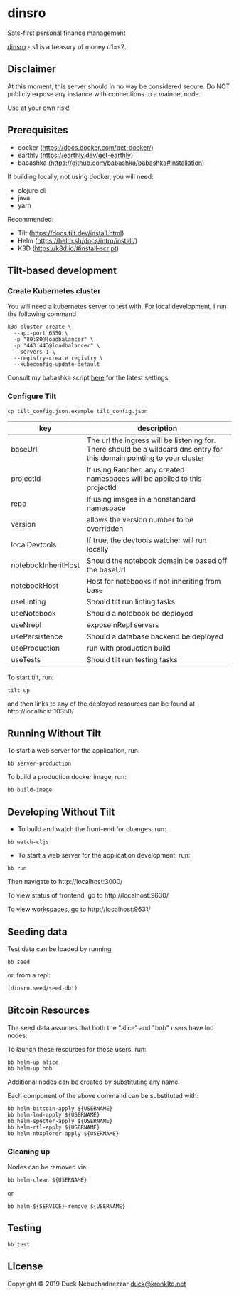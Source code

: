 # dinsro

Sats-first personal finance management

[dinsro][1] - s1 is a treasury of money d1=s2.

[1]: http://jbovlaste.lojban.org/dict/dinsro

## Disclaimer

At this moment, this server should in no way be considered secure. Do NOT publicly expose any instance
with connections to a mainnet node.

Use at your own risk!

## Prerequisites

* docker (https://docs.docker.com/get-docker/)
* earthly (https://earthly.dev/get-earthly)
* babashka (https://github.com/babashka/babashka#installation)

If building locally, not using docker, you will need:

* clojure cli
* java
* yarn

Recommended:

* Tilt (https://docs.tilt.dev/install.html)
* Helm (https://helm.sh/docs/intro/install/)
* K3D (https://k3d.io/#install-script)


## Tilt-based development

### Create Kubernetes cluster

You will need a kubernetes server to test with. For local development, I run the following command

``` shell
k3d cluster create \
  --api-port 6550 \
  -p "80:80@loadbalancer" \
  -p "443:443@loadbalancer" \
  --servers 1 \
  --registry-create registry \
  --kubeconfig-update-default
```
Consult my babashka script [here](https://github.com/duck1123/dotfiles/blob/master/bb.edn) for the latest settings.

### Configure Tilt

``` shell
cp tilt_config.json.example tilt_config.json
```

| key                 | description |
| ------------------- | ----------- |
| baseUrl             | The url the ingress will be listening for. There should be a wildcard dns entry for this domain pointing to your cluster |
| projectId           | If using Rancher, any created namespaces will be applied to this projectId |
| repo                | If using images in a nonstandard namespace |
| version             | allows the version number to be overridden |
| localDevtools       | If true, the devtools watcher will run locally |
| notebookInheritHost | Should the notebook domain be based off the baseUrl |
| notebookHost        | Host for notebooks if not inheriting from base |
| useLinting          | Should tilt run linting tasks |
| useNotebook         | Should a notebook be deployed |
| useNrepl            | expose nRepl servers |
| usePersistence      | Should a database backend be deployed |
| useProduction       | run with production build |
| useTests            | Should tilt run testing tasks |

To start tilt, run:

``` shell
tilt up
```

and then links to any of the deployed resources can be found at http://localhost:10350/

## Running Without Tilt

To start a web server for the application, run:

``` shell
bb server-production
```

To build a production docker image, run:

``` shell
bb build-image
```

## Developing Without Tilt

* To build and watch the front-end for changes, run:

``` shell
bb watch-cljs

```

* To start a web server for the application development, run:

``` shell
bb run
```

Then navigate to http://localhost:3000/

To view status of frontend, go to http://localhost:9630/

To view workspaces, go to http://localhost:9631/

## Seeding data

Test data can be loaded by running

``` shell
bb seed
```

or, from a repl:

``` clojure
(dinsro.seed/seed-db!)
```

## Bitcoin Resources

The seed data assumes that both the "alice" and "bob" users have lnd nodes.

To launch these resources for those users, run:

``` shell
bb helm-up alice
bb helm-up bob
```

Additional nodes can be created by substituting any name.

Each component of the above command can be substituted with:

``` shell
bb helm-bitcoin-apply ${USERNAME}
bb helm-lnd-apply ${USERNAME}
bb helm-specter-apply ${USERNAME}
bb helm-rtl-apply ${USERNAME}
bb helm-nbxplorer-apply ${USERNAME}
```

### Cleaning up

Nodes can be removed via:

``` shell
bb helm-clean ${USERNAME}
```
or

``` shell
bb helm-${SERVICE}-remove ${USERNAME}
```

## Testing

``` shell
bb test
```


## License

Copyright © 2019 Duck Nebuchadnezzar <duck@kronkltd.net>
